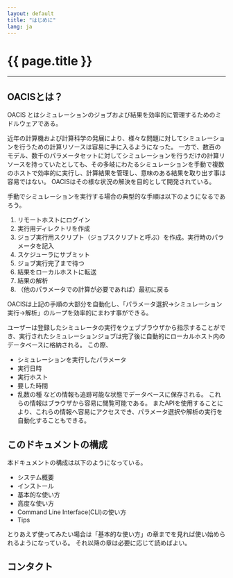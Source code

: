 ```yaml
---
layout: default
title: "はじめに"
lang: ja
---
```


# {{ page.title }}

---

## OACISとは？

OACIS とはシミュレーションのジョブおよび結果を効率的に管理するためのミドルウェアである。

近年の計算機および計算科学の発展により、様々な問題に対してシミュレーションを行うための計算リソースは容易に手に入るようになった。
一方で、数百のモデル、数千のパラメータセットに対してシミュレーションを行うだけの計算リソースを持っていたとしても、その多岐にわたるシミュレーションを手動で複数のホストで効率的に実行し、計算結果を管理し、意味のある結果を取り出す事は容易ではない。
OACISはその様な状況の解決を目的として開発されている。

手動でシミュレーションを実行する場合の典型的な手順は以下のようになるであろう。

1. リモートホストにログイン
1. 実行用ディレクトリを作成
1. ジョブ実行用スクリプト（ジョブスクリプトと呼ぶ）を作成。実行時のパラメータを記入
1. スケジューラにサブミット
1. ジョブ実行完了まで待つ
1. 結果をローカルホストに転送
1. 結果の解析
1. （他のパラメータでの計算が必要であれば）最初に戻る

OACISは上記の手順の大部分を自動化し、「パラメータ選択→シミュレーション実行→解析」のループを効率的にまわす事ができる。

ユーザーは登録したシミュレータの実行をウェブブラウザから指示することができ、実行されたシミュレーションジョブは完了後に自動的にローカルホスト内のデータベースに格納される。
この際、
- シミュレーションを実行したパラメータ
- 実行日時
- 実行ホスト
- 要した時間
- 乱数の種
などの情報も追跡可能な状態でデータベースに保存される。
これらの情報はブラウザから容易に閲覧可能である。
またAPIを使用することにより、これらの情報へ容易にアクセスでき、パラメータ選択や解析の実行を自動化することもできる。

## このドキュメントの構成

本ドキュメントの構成は以下のようになっている。

- システム概要
- インストール
- 基本的な使い方
- 高度な使い方
- Command Line Interface(CLI)の使い方
- Tips

とりあえず使ってみたい場合は「基本的な使い方」の章までを見れば使い始められるようになっている。
それ以降の章は必要に応じて読めばよい。

## コンタクト

